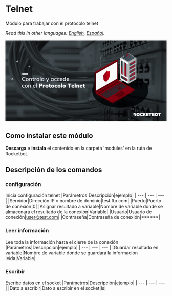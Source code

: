 # Telnet
  
Módulo para trabajar con el protocolo telnet  

*Read this in other languages: [English](Manual_Telnet.md), [Español](Manual_Telnet.es.md).*
  
![banner](imgs/Banner_telnet.png)
## Como instalar este módulo
  
__Descarga__ e __instala__ el contenido en la carpeta 'modules' en la ruta de Rocketbot.  



## Descripción de los comandos

### configuración
  
Inicia configuración telnet
|Parámetros|Descripción|ejemplo|
| --- | --- | --- |
|Servidor|Dirección IP o nombre de dominio|test.ftp.com|
|Puerto|Puerto de conexión|0|
|Asignar resultado a variable|Nombre de variable donde se almacenará el resultado de la conexión|Variable|
|Usuario|Usuario de conexión|user@test.com|
|Contraseña|Contraseña de conexión|******|

### Leer información
  
Lee toda la información hasta el cierre de la conexión
|Parámetros|Descripción|ejemplo|
| --- | --- | --- |
|Guardar resultado en variable|Nombre de variable donde se guardará la información leída|Variable|

### Escribir
  
Escribe datos en el socket
|Parámetros|Descripción|ejemplo|
| --- | --- | --- |
|Dato a escribir|Dato a escribir en el socket|ls|
